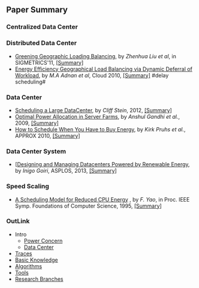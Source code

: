 Paper Summary
---

### Centralized Data Center

### Distributed Data Center
- [Greening Geographic Loading Balancing](http://dl.acm.org/citation.cfm?id=1993767), by *Zhenhua Liu et al*, in SIGMETRICS'11, [[Summary]](https://github.com/hxwang/Seminar/blob/master/Paper-Summary/LiuL11_Greening-Geographical-Load-Balancing.md)
- [Energy Efficiency Geographical Load Balancing via Dynamic Deferral of Workload](http://dl.acm.org/citation.cfm?id=2353793), by *M.A Adnan et al*, Cloud 2010, [[Summary]](https://github.com/hxwang/Seminar/blob/master/Paper-Summary/AdnanS12_Energy-Efficient-Geographical-and-Load-Balancing-via-Dynamic-Deferral-of-Workload.md) #delay scheduling#

### Data Center 
- [Scheduling a Large DataCenter](http://www.nii.ac.jp/shonan/seminar011/files/2012/02/stein.pdf), by *Cliff Stein*, 2012, [[Summary]](https://github.com/hxwang/Seminar/blob/master/Paper-Summary/Stein12_Scheduling-a-DataCenter.md)
- [Optimal Power Allocation in Server Farms](http://www3.cs.stonybrook.edu/~anshul/sigmetrics_2009_tech.pdf), by *Anshul Gandhi et al.*, 2009, [[Summary]](https://github.com/hxwang/Seminar/blob/master/Paper-Summary/Gandhi09_Optimal-Power-Allocation-in-Server-Farms.md)
- [How to Schedule When You Have to Buy Energy](http://link.springer.com/chapter/10.1007%2F978-3-642-15369-3_27#page-1), by *Kirk Pruhs et al.*, APPROX 2010, [[Summary]](https://github.com/hxwang/Seminar/blob/master/Paper-Summary/PruhsS10_How-to-Schedule-When-You-Have-to-Buy-Your-Energy.md)

### Data Center System
- [[Designing and Managing Datacenters Powered by Renewable Energy](http://ieeexplore.ieee.org/xpl/articleDetails.jsp?arnumber=6756707), by *Inigo Goiri*, ASPLOS, 2013, [[Summary]](https://github.com/hxwang/Seminar/blob/master/Paper-Summary/GoiriIK13_Designing-and-Managing-Datacenters-Powered-by-Renewable-Energy.md)

### Speed Scaling
- [A Scheduling Model for Reduced CPU Energy](http://ieeexplore.ieee.org/xpls/abs_all.jsp?arnumber=492493&tag=1)
, by *F. Yao*, in Proc. IEEE Symp. Foundations of Computer Science, 1995, 
[[Summary]](https://github.com/hxwang/Seminar/blob/master/Paper-Summary/Yao95-A-Scheduling-Model-for-Reduced-CPU-Energy.md)



### OutLink
- Intro
  - [Power Concern](https://github.com/hxwang/Seminar/blob/master/Paper-Summary/PowerConcern.md)
  - [Data Center](https://github.com/hxwang/Seminar/blob/master/Paper-Summary/Datacenter.md)
- [Traces](https://github.com/hxwang/Seminar/tree/master/Paper-Summary/traces)
- [Basic Knowledge](https://github.com/hxwang/Seminar/tree/master/Paper-Summary/basic)
- [Algorithms](https://github.com/hxwang/Seminar/tree/master/Paper-Summary/algorithms)
- [Tools](https://github.com/hxwang/Seminar/tree/master/Paper-Summary/tools)
- [Research Branches](https://github.com/hxwang/Seminar/blob/master/Paper-Summary/Research-Branches.md)


